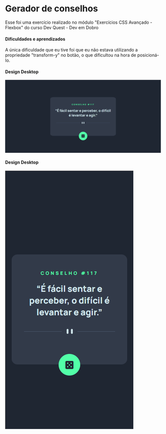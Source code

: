 # Gerador de conselhos

Esse foi uma exercício realizado no módulo "Exercícios CSS Avançado - Flexbox" do curso Dev Quest - Dev em Dobro 

#### Dificuldades e aprendizados

A única dificuldade que eu tive foi que eu não estava utilizando a propriedade "transform-y" no botão, o que dificultou na hora de posicioná-lo.


#### Design Desktop
![Design do site](design/design-desktop.png)

#### Design Desktop
![Design do site](design/design-mobile.png)
